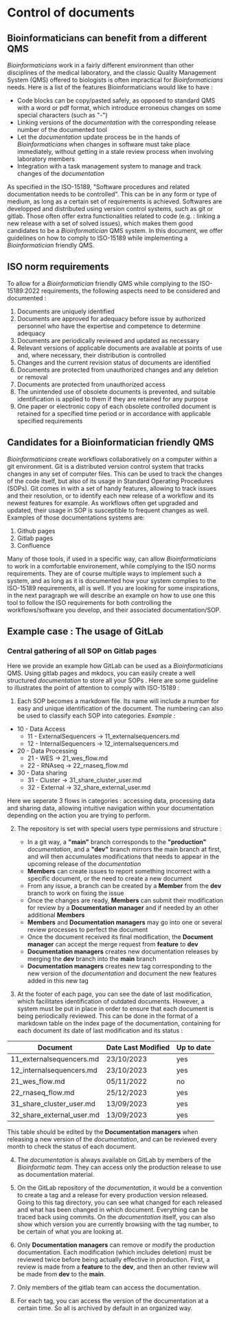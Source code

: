 # Control of documents

## Bioinformaticians can benefit from a different QMS

_Bioinformaticians_ work in a fairly different environment than other disciplines of the medical laboratory, and the classic Quality Management System (QMS) offered to biologists is often impractical for _Bioinformaticians_ needs. Here is a list of the features Bioinformaticians would like to have :

- Code blocks can be copy/pasted safely, as opposed to standard QMS with a word or pdf format, which introduce erroneous changes on some special characters (such as "-")
- Linking versions of the _documentation_ with the corresponding release number of the documented tool
- Let the _documentation_ update process be in the hands of _Bioinformaticians_ when changes in software must take place immediately, without getting in a stale review process when involving laboratory members
- Integration with a task management system to manage and track changes of the _documentation_

As specified in the ISO-15189, "Software procedures and related documentation needs to be controlled". This can be in any form or type of medium, as long as a certain set of requirements is achieved. Softwares are developped and distributed using version control systems, such as git or gitlab. Those often offer extra functionalities related to code (e.g. : linking a new release with a set of solved issues), which makes them good candidates to be a _Bioinformatician_ QMS system. In this document, we offer guidelines on how to comply to ISO-15189 while implementing a _Bioinformatician_ friendly QMS. 

## ISO norm requirements

To allow for a _Bioinformatician_ friendly QMS while complying to the ISO-15189:2022 requirements, the following aspects need to be considered and documented :

1. Documents are uniquely identified
2. Documents are approved for adequacy before issue by authorized personnel who have the expertise and competence to determine adequacy
3. Documents are periodically reviewed and updated as necessary
4. Relevant versions of applicable documents are available at points of use and, where necessary, their distribution is controlled
5. Changes and the current revision status of documents are identified
6. Documents are protected from unauthorized changes and any deletion or removal
7. Documents are protected from unauthorized access
8. The unintended use of obsolete documents is prevented, and suitable identification is applied to them if they are retained for any purpose
9. One paper or electronic copy of each obsolete controlled document is retained for a specified time period or in accordance with applicable specified requirements

## Candidates for a Bioinformatician friendly QMS

_Bioinformaticians_ create workflows collaboratively on a computer within a git environment. Git is a distributed version control system that tracks changes in any set of computer files. This can be used to track the changes of the code itself, but also of its usage in Standard Operating Procedures (SOPs). Git comes in with a set of handy features, allowing to track issues and their resolution, or to identify each new release of a workflow and its newest features for example. As workflows often get upgraded and updated, their usage in SOP is susceptible to frequent changes as well. Examples of those documentations systems are:

1. Github pages
2. Gitlab pages
3. Confluence

Many of those tools, if used in a specific way, can allow _Bioinformaticians_ to work in a comfortable environement, while complying to the ISO norms requirements. They are of course multiple ways to implement such a system, and as long as it is documented how your system complies to the ISO-15189 requirements, all is well. If you are looking for some inspirations, in the next paragraph we will describe an example on how to use one this tool to follow the ISO requirements for both controlling the workflows/software you develop, and their associated documentation/SOP.

## Example case : The usage of GitLab

### Central gathering of all SOP on Gitlab pages

 Here we provide an example how GitLab can be used as a _Bioinformaticians_ QMS. Using gitlab pages and mkdocs, you can easily create a well structured _documentation_ to store all your SOPs . Here are some guideline to illustrates the point of attention to comply with ISO-15189 :

1. Each SOP becomes a markdown file. Its name will include a number for easy and unique identification of the document. The numbering can also be used to classify each SOP into categories. _Example_ :
   
- 10 - Data Access
    - 11 - ExternalSequencers -> 11_externalsequencers.md
    - 12 - InternalSequencers -> 12_internalsequencers.md
- 20 - Data Processing
    - 21 - WES -> 21_wes_flow.md
    - 22 - RNAseq -> 22_rnaseq_flow.md
- 30 - Data sharing
    - 31 - Cluster -> 31_share_cluster_user.md
    - 32 - External -> 32_share_external_user.md      

 Here we seperate 3 flows in categories : accessing data, processing data and sharing data, allowing intuitive navigation within your documentation depending on the action you are trying to perform.

2. The repository is set with special users type permissions and structure :
    - In a git way, a __"main"__ branch corresponds to the __"production"__ _documentation_, and a __"dev"__ branch mirrors the main branch at first, and will then accumulates modifications that needs to appear in the upcoming release of the _documentation_
    - __Members__ can create issues to report something incorrect with a specific document, or the need to create a new document
    - From any issue, a branch can be created by a __Member__ from the __dev__ branch to work on fixing the issue
    - Once the changes are ready, __Members__ can submit their modification for review by a __Documentation manager__ and if needed by an other additional __Members__
    - __Members__ and __Documentation managers__ may go into one or several review processes to perfect the document
    - Once the document received its final modification, the __Document manager__ can accept the merge request from __feature__ to __dev__
    - __Documentation managers__ creates new documentation releases by merging the __dev__ branch into the __main__ branch
    - __Documentation managers__ creates new tag corresponding to the new version of the _documentation_ and document the new features added in this new tag

3. At the footer of each page, you can see the date of last modification, which facilitates identification of outdated documents. However, a system must be put in place in order to ensure that each document is being periodically reviewed. This can be done in the format of a markdown table on the index page of the documentation, containing for each document its date of last modification and its status :

| Document                  | Date Last Modified | Up to date         |
|---------------------------|--------------------|--------------------|
| 11_externalsequencers.md  | 23/10/2023         | yes                |
| 12_internalsequencers.md  | 23/10/2023         | yes                |
| 21_wes_flow.md            | 05/11/2022         | no                 |
| 22_rnaseq_flow.md         | 25/12/2023         | yes                |
| 31_share_cluster_user.md  | 13/09/2023         | yes                |
| 32_share_external_user.md | 13/09/2023         | yes                |

This table should be edited by the __Documentation managers__ when releasing a new version of the _documentation_, and can be reviewed every month to check the status of each document.

4. The _documentation_ is always available on GitLab by members of the _Bioinformatic team_. They can access only the production release to use as documentation material.

5. On the GitLab repository of the _documentation_, it would be a convention to create a tag and a release for every production version released. Going to this tag directory, you can see what changed for each released and what has been changed in which document. Everything can be traced back using commits. On the _documentation_ itself, you can also show which version you are currently browsing with the tag number, to be certain of what you are looking at.

6. Only __Documentation managers__ can remove or modify the production documentation. Each modification (which includes deletion) must be reviewed twice before being actually effective in production. First, a review is made from a __feature__ to the __dev__, and then an other review will be made from __dev__ to the __main__.

7. Only members of the gitlab team can access the documentation. 

8. For each tag, you can access the version of the documentation at a certain time. So all is archived by default in an organized way.



